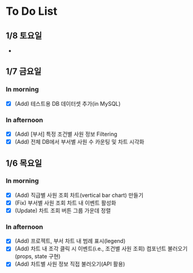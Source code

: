 # To Do List
## 1/8 토요일
- 

## 1/7  금요일
### In morning
- [x] (Add) 테스트용 DB 데이터셋 추가(in MySQL)
### In afternoon
- [x] (Add) [부서] 특정 조건별 사원 정보 Filtering
- [x] (Add) 전체 DB에서 부서별 사원 수 카운팅 및 차트 시각화

## 1/6 목요일
### In morning
- [x] (Add) 직급별 사원 조회 차트(vertical bar chart) 만들기
- [x] (Fix) 부서별 사원 조회 차트 내 이벤트 활성화
- [x] (Update) 차트 조회 버튼 그룹 가운데 정렬

### In afternoon
- [x] (Add) 프로젝트, 부서 차트 내 범례 표시(legend)
- [x] (Add) 차트 내 조각 클릭 시 이벤트(i.e., 조건별 사원 조회) 컴포넌트 불러오기(props, state 구현)
- [x] (Add) 차트별 사원 정보 직접 불러오기(API 활용)